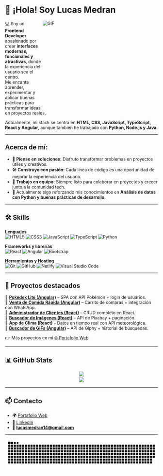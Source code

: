 # 👋 ¡Hola! Soy Lucas Medran  

<img align="right" height="280" width="380" alt="GIF" src="https://media4.giphy.com/media/v1.Y2lkPTc5MGI3NjExZzQ0ZjdpNXcxMm1nYndsNTE2MG5kdTFyaWxtcWVrbHlwc25rMmV0NiZlcD12MV9pbnRlcm5hbF9naWZfYnlfaWQmY3Q9Zw/TFPdmm3rdzeZ0kP3zG/giphy.webp">  

💻 Soy un **Frontend Developer** apasionado por crear **interfaces modernas, funcionales y atractivas**, donde la experiencia del usuario sea el centro.  
Me encanta aprender, experimentar y aplicar buenas prácticas para transformar ideas en proyectos reales.  

Actualmente, mi stack se centra en **HTML, CSS, JavaScript, TypeScript, React y Angular**, aunque también he trabajado con **Python, Node.js y Java**.  

---

##  Acerca de mí:
- 🧠 **Pienso en soluciones:** Disfruto transformar problemas en proyectos útiles y creativos.  
- 🛠️ **Construyo con pasión:** Cada línea de código es una oportunidad de mejorar la experiencia del usuario.  
- 🤝 **Trabajo en equipo:** Siempre listo para colaborar en proyectos y crecer junto a la comunidad tech.  
- 🌱 Actualmente sigo reforzando mis conocimientos en **Análisis de datos con Python y buenas prácticas de desarrollo**.  

---

## 🛠️ Skills

<p align="center">

**Lenguajes**  
![HTML5](https://img.shields.io/badge/HTML5%20-%23E34F26.svg?style=for-the-badge&logo=html5&logoColor=white)
![CSS3](https://img.shields.io/badge/CSS%20-%231572B6.svg?style=for-the-badge&logo=css3&logoColor=white)
![JavaScript](https://img.shields.io/badge/JavaScript%20-%23F7DF1E.svg?style=for-the-badge&logo=javascript&logoColor=black)
![TypeScript](https://img.shields.io/badge/typescript-%23007ACC.svg?style=for-the-badge&logo=typescript&logoColor=white)
![Python](https://img.shields.io/badge/Python%20-%2314354C.svg?style=for-the-badge&logo=python&logoColor=white)

**Frameworks y librerías**  
![React](https://img.shields.io/badge/react-%2320232a.svg?style=for-the-badge&logo=react&logoColor=%2361DAFB)
![Angular](https://img.shields.io/badge/angular-%23DD0031.svg?style=for-the-badge&logo=angular&logoColor=white)
![Bootstrap](https://img.shields.io/badge/bootstrap-%238511FA.svg?style=for-the-badge&logo=bootstrap&logoColor=white)

**Herramientas y Hosting**  
![Git](https://img.shields.io/badge/git-%23F05033.svg?style=for-the-badge&logo=git&logoColor=white)
![GitHub](https://img.shields.io/badge/github-%23121011.svg?style=for-the-badge&logo=github&logoColor=white)
![Netlify](https://img.shields.io/badge/netlify-%23000000.svg?style=for-the-badge&logo=netlify&logoColor=#00C7B7)
![Visual Studio Code](https://img.shields.io/badge/Visual%20Studio%20Code-0078d7.svg?style=for-the-badge&logo=visual-studio-code&logoColor=white)

</p>

---

## 📂 Proyectos destacados
🔹 [**Pokedex Lite (Angular)**](https://link-demo.netlify.app) – SPA con API Pokémon + login de usuarios.  
🔹 [**Venta de Comida Rápida (Angular)**](https://appcomidarapida.netlify.app) – Carrito de compras + integración con WhatsApp.  
🔹 [**Administrador de Clientes (React)**](https://papaya-donut-3eca14.netlify.app) – CRUD completo en React.  
🔹 [**Buscador de Imágenes (React)**](https://cheerful-florentine-5ae501.netlify.app) – API de Pixabay + paginación.  
🔹 [**App de Clima (React)**](https://sunny-elf-2fb3d9.netlify.app) – Datos en tiempo real con API meteorológica.  
🔹 [**Buscador de GIFs (Angular)**](https://link-demo.netlify.app) – API de Giphy + historial de búsquedas.  

👉 Más proyectos en mi [🌐 Portafolio Web](https://lucasmedran.netlify.app)  

---

## 📊 GitHub Stats
<div align="center">
  
[![](https://github-readme-stats.vercel.app/api?username=Lucrack7&show_icons=true&theme=tokyonight&hide_border=true&locale=en)](https://github.com/Lucrack7)  
[![](https://github-readme-streak-stats.herokuapp.com/?user=Lucrack7&theme=material-palenight)](https://github.com/Lucrack7)  

</div>

---

## 📫 Contacto
- 🌍 [Portafolio Web](https://lucasmedran.netlify.app)  
- 💼 [LinkedIn](https://www.linkedin.com/in/lucas-medran-b676b0249/)  
- 📧 **lucasmedran14@gmail.com**  

---

<p align="center">
  <img src="https://raw.githubusercontent.com/Elanza-48/Elanza-48/main/resources/img/github-contribution-grid-snake.svg" alt="snake"/>
</p>

